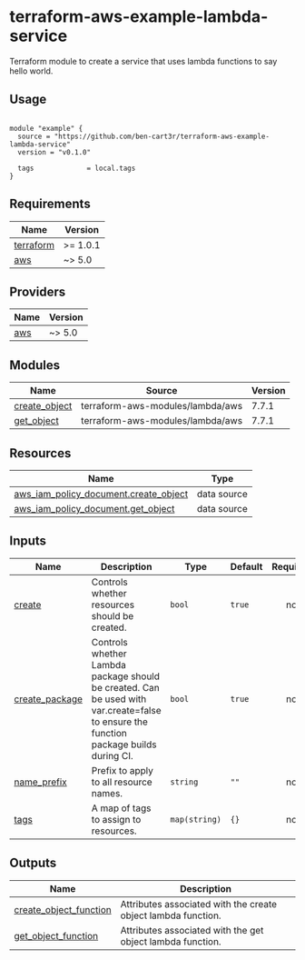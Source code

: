 # terraform-aws-example-lambda-service
Terraform module to create a service that uses lambda functions to say hello world.

## Usage

```hcl

module "example" {
  source = "https://github.com/ben-cart3r/terraform-aws-example-lambda-service"
  version = "v0.1.0"

  tags             = local.tags
}
```
<!-- BEGIN_TF_DOCS -->
## Requirements

| Name | Version |
|------|---------|
| <a name="requirement_terraform"></a> [terraform](#requirement\_terraform) | >= 1.0.1 |
| <a name="requirement_aws"></a> [aws](#requirement\_aws) | ~> 5.0 |

## Providers

| Name | Version |
|------|---------|
| <a name="provider_aws"></a> [aws](#provider\_aws) | ~> 5.0 |

## Modules

| Name | Source | Version |
|------|--------|---------|
| <a name="module_create_object"></a> [create\_object](#module\_create\_object) | terraform-aws-modules/lambda/aws | 7.7.1 |
| <a name="module_get_object"></a> [get\_object](#module\_get\_object) | terraform-aws-modules/lambda/aws | 7.7.1 |

## Resources

| Name | Type |
|------|------|
| [aws_iam_policy_document.create_object](https://registry.terraform.io/providers/hashicorp/aws/latest/docs/data-sources/iam_policy_document) | data source |
| [aws_iam_policy_document.get_object](https://registry.terraform.io/providers/hashicorp/aws/latest/docs/data-sources/iam_policy_document) | data source |

## Inputs

| Name | Description | Type | Default | Required |
|------|-------------|------|---------|:--------:|
| <a name="input_create"></a> [create](#input\_create) | Controls whether resources should be created. | `bool` | `true` | no |
| <a name="input_create_package"></a> [create\_package](#input\_create\_package) | Controls whether Lambda package should be created. Can be used with var.create=false to ensure the function package builds during CI. | `bool` | `true` | no |
| <a name="input_name_prefix"></a> [name\_prefix](#input\_name\_prefix) | Prefix to apply to all resource names. | `string` | `""` | no |
| <a name="input_tags"></a> [tags](#input\_tags) | A map of tags to assign to resources. | `map(string)` | `{}` | no |

## Outputs

| Name | Description |
|------|-------------|
| <a name="output_create_object_function"></a> [create\_object\_function](#output\_create\_object\_function) | Attributes associated with the create object lambda function. |
| <a name="output_get_object_function"></a> [get\_object\_function](#output\_get\_object\_function) | Attributes associated with the get object lambda function. |
<!-- END_TF_DOCS -->